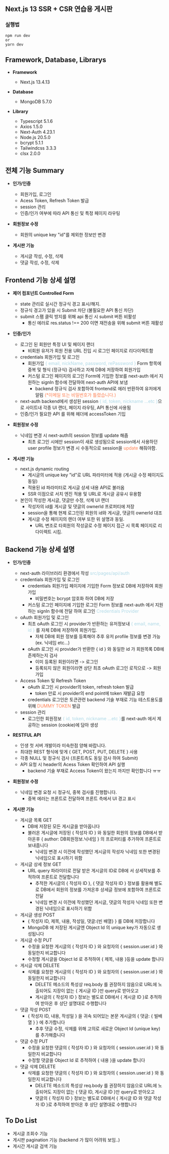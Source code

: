 ## Next.js 13 SSR + CSR 연습용 게시판

### 실행법

```
npm run dev
or
yarn dev
```

## Framework, Database, Librarys

- **Framework**

  - Next.js 13.4.13

- **Database**

  - MongoDB 5.7.0

- **Library**
  - Typescript 5.1.6
  - Axios 1.5.0
  - Next-Auth 4.23.1
  - Node.js 20.5.0
  - bcrypt 5.1.1
  - Tailwindcss 3.3.3
  - clsx 2.0.0

## 전체 기능 Summary

- **인가/인증**

  - 회원가입, 로그인
  - Acess Token, Refresh Token 발급
  - session 관리
  - 인증/인가 여부에 따라 API 통신 및 특정 페이지 라우팅

- **회원정보 수정**

  - 회원의 unique key "id"를 제외한 정보만 변경

- **게시판 기능**

  - 게시글 작성, 수정, 삭제
  - 댓글 작성, 수정, 삭제

## Frontend 기능 상세 설명

- **제어 컴포넌트 Controlled Form**

  - state 관리로 실시간 정규식 경고 표시/해지.
  - 정규식 경고가 있을 시 Submit 차단 (불필요한 API 통신 차단)
  - submit 스팸 클릭 방지를 위해 api 통신 시 submit 버튼 비활성
    - 통신 에러로 res.status !== 200 이면 재전송을 위해 submit 버튼 재활성

- **인증/인가**

  - 로그인 된 회원만 특정 UI 및 페이지 랜더
    - 비회원 유저가 회원 전용 URL 진입 시 로그인 페이지로 리다이렉트함
  - credentials 회원가입 및 로그인
    - 회원가입 <span style="color:#ADD8E6">{ email, nickName, password, rePassword }</span> Form 항목에 중복 및 형식 (정규식) 검사하고
      자체 DB에 저장하여 회원가입
    - 커스텀 로그인 페이지의 로그인 Form에 기입한 정보를 next-auth 에서 지원하는 signIn 함수에 전달하여
      next-auth API에 보냄
      - backend 정규식 검사 포함하여 frontend로 에러 반환하여 유저에게 알림 <span style="color: coral">(\*이메일 또는 비밀번호가 틀렸습니다.)</span>
  - next-auth backend에서 생성된 session <span style="color:#ADD8E6">{ id, token, nickname ...etc }</span>으로 사이트내 각종 UI 랜더,
    페이지 라우팅, API 통신에 사용됨
  - 인증/인가 필요한 API 를 위해 헤더에 accessToken 기입

- **회원정보 수정**

  - 닉네임 변경 시 next-auth의 session 정보를 update 해줌
    - 최초 로그인 시에만 session이 새로 생성됨으로 session에서 사용하던 user profile 정보가 변경 시 수동적으로 session을
      <span style="color: coral">update</span> 해줘야함.

- **게시판 기능**

  - next.js dynamic routing
    - 게시글의 unique key "id"로 URL 파라미터에 적용 (게시글 수정 페이지도 동일)
    - 적용된 id 파라미터로 게시글 상세 내용 API로 불러옴
    - SSR 이점으로 서치 엔진 적용 및 URL로 게시글 공유시 유용함
  - 본인이 작성한 게시글, 댓글만 수정, 삭제 UI 랜더
    - 작성자의 id를 게시글 및 댓글의 ownerId 프로퍼티에 저장
    - session을 통해 현제 로그인된 회원의 id와 게시글, 댓글의 ownerId 대조
    - 게시글 수정 페이지의 랜더 여부 또한 위 설명과 동일.
      - URL 변조로 타회원의 작성글로 수정 페이지 접근 시 목록 페이지로 리다이렉트 시킴.

## Backend 기능 상세 설명

- **인가/인증**

  - next-auth 라이브러리 환경에서 작성 <span style="color:#ADD8E6">src/pages/api/auth</span>
  - credentials 회원가입 및 로그인
    - credentials 회원가입 페이지에 기입한 Form 정보로 DB에 저장하여 회원가입
      - 비밀번호는 bcrypt 암호화 하여 DB에 저장
    - 커스텀 로그인 페이지에 기입한 로그인 Form 정보를 next-auth 에서 지원하는 signIn 함수에 전달 하여 로그인
      <span style="color:#ADD8E6">Credentials Provider</span>
  - oAuth 회원가입 및 로그인
    - 최초 oAuth 로그인 시 provider가 반환하는 유저정보내 <span style="color:#ADD8E6">{ email, name, id }</span>
      를 자체 DB에 저장하여 회원가입.
      - 자체 DB에 회원 정보를 등록해야 추후 유저 profile 정보를 변경 가능 (ex. 닉네임 etc...)
    - oAuth 로그인 시 provider가 반환한 { id } 와 동일한 id 가 회원목록 DB에 존제하는지 검사
      - 이미 등록된 회원이라면 -> 로그인
      - 등록되지 않은 회원이라면 상단 최초 oAuth 로그인 로직으로 -> 회원가입
  - Access Token 및 Refresh Token
    - oAuth 로그인 시 provider의 token, refresh token 발급
      - token 만료 시 provider의 end point에 token 재발급 요청
    - credentials 로그인은 토큰관련 backend 기술 부재로 기능 테스트용도를 위해 <span style="color: coral">DUMMY TOKEN</span> 발급
  - session 관리
    - 로그인한 회원정보 <span style="color:#ADD8E6">{ id, token, nickname ...etc }</span>를 next-auth 에서 제공하는 session (cookie)에 담아 생성

- **RESTFUL API**

  - 인생 첫 서버 개발이라 미숙한점 양해 바랍니다.
  - 최대한 REST 형식에 맞게 { GET, POST, PUT, DELETE } 사용
  - 각종 NULL 및 정규식 검사 (프론트측도 동일 검사 하여 Submit)
  - API 요청 시 header의 Acess Token 확인하여 API 실행
    - backend 기술 부재로 Access Token이 왔는지 까지만 확인합니다 ㅠㅠ

- **회원정보 수정**

  - 닉네임 변경 요청 시 정규식, 중복 검사를 진행합니다.
    - 중복 에러는 프론트로 전달하여 프론트 측에서 UI 경고 표시

- **게시판 기능**

  - 게시글 목록 GET
    - DB에 저장된 모든 게시글을 받아옵니다
    - 불러온 게시글에 저장된 { 작성자 ID } 와 동일한 회원의 정보를 DB에서 받아온후
      { author: DB회원정보.닉네임 } 의 프로퍼티를 추가하여 프론트로 보내줍니다
      - 닉네임 변경 시 이전에 작성했던 게시글의 작성자 닉네임 또한 변경된 닉네임으로 표시하기 위함
  - 게시글 상세 정보 GET
    - URL query 파라미터로 전달 받은 게시글의 ID로 DB에 서 상세적보를 추적하여 프론트로 전달합니다
      - 추적한 게시글의 { 작성자 ID }, { 댓글 작성자 ID } 정보를 활용해 별도로 DB에서 회원의 정보를 가져온후
        상세글 정보에 포함하여 프론트로 전달
      - 닉네임 변경 시 이전에 작성했던 게시글, 댓글의 작성자 닉네임 또한 변경된 닉네임으로 표시하기 위함
  - 게시글 생성 POST
    - { 작성자 ID, 제목, 내용, 작성일, 댓글:{빈 배열} } 를 DB에 저장합니다
    - MongoDB 에 저장된 게시글엔 Object Id 의 unique key가 자동으로 생성됩니다
  - 게시글 수정 PUT
    - 수정을 요청한 게시글의 { 작성자 ID } 와 요청자의 { session.user.id } 와 동일한지 비교합니다
    - 수정할 게시글을 Object Id 로 추적하여 { 제목, 내용 }등을 update 합니다
  - 게시글 삭제 DELETE
    - 삭제를 요청한 게시글의 { 작성자 ID } 와 요청자의 { session.user.id } 와 동일한지 비교합니다
      - DELETE 메소드의 특성상 req.body 를 권장하지 않음으로 URL에 노출되어도 지장이 없는 { 게시글 ID }만 query로 받아오고
      - 게시글의 { 작성자 ID } 정보는 별도로 DB에서 { 게시글 ID }로 추적하여 받아온 후 상단 설명대로 수행합니다
  - 댓글 작성 POST
    - { 작성자 ID, 내용, 작성일 } 을 귀속 되어있는 본문 게시글의 { 댓글: { 빌배열 } } 에 추가합니다
      - 추후 댓글 수정, 삭제를 위해 고의로 새로운 Object Id (unique key)를 추가해줍니다
  - 댓글 수정 PUT
    - 수정을 요청한 댓글의 { 작성자 ID } 와 요청자의 { session.user.id } 와 동일한지 비교합니다
    - 수정할 댓글을 Object Id 로 추적하여 { 내용 }을 update 합니다
  - 댓글 삭제 DELETE
    - 삭제를 요청한 댓글의 { 작성자 ID } 와 요청자의 { session.user.id } 와 동일한지 비교합니다
      - DELETE 메소드의 특성상 req.body 를 권장하지 않음으로 URL에 노출되어도 지장이 없는 { 댓글 ID, 게시글 ID }만 query로 받아오고
      - 댓글의 { 작성자 ID } 정보는 별도로 DB에서 { 게시글 ID 와 댓글 작성자 ID }로 추적하여 받아온 후 상단 설명대로 수행합니다

## To Do List

- 게시글 조회수 기능
- 게시판 pagination 기능 (backend 가 많이 어려워 보임..)
- 게시간 게시글 검색 기능
